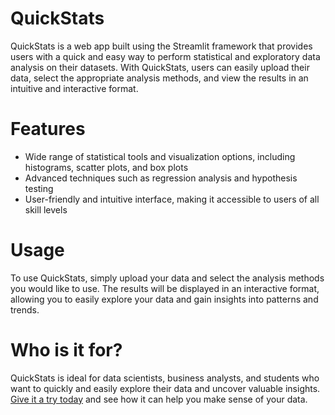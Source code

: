 # QuickStats

QuickStats is a web app built using the Streamlit framework that provides users with a quick and easy way to perform statistical and exploratory data analysis on their datasets. With QuickStats, users can easily upload their data, select the appropriate analysis methods, and view the results in an intuitive and interactive format.  

# Features

- Wide range of statistical tools and visualization options, including histograms, scatter plots, and box plots  
- Advanced techniques such as regression analysis and hypothesis testing  
- User-friendly and intuitive interface, making it accessible to users of all skill levels  

# Usage

To use QuickStats, simply upload your data and select the analysis methods you would like to use. The results will be displayed in an interactive format, allowing you to easily explore your data and gain insights into patterns and trends.

# Who is it for?

QuickStats is ideal for data scientists, business analysts, and students who want to quickly and easily explore their data and uncover valuable insights. [Give it a try today](https://adejumoridwan-quickstats-about-ezltm9.streamlit.app/) and see how it can help you make sense of your data.  